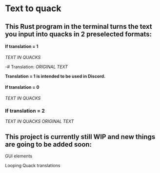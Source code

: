 # Text to quack

## This Rust program in the terminal turns the text you input into quacks in 2 preselected formats:

#### If translation = 1

*TEXT IN QUACKS* 

-# Translation: *ORIGINAL TEXT*

**Translation = 1 is intended to be used in Discord.**

#### If translation = 0

*TEXT IN QUACKS*

### If translation = 2

*TEXT IN QUACKS*
*ORIGINAL TEXT*

## This project is currently still WIP and new things are going to be added soon:
GUI elements

Looping Quack translations
